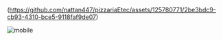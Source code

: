 (https://github.com/nattan447/pizzariaEtec/assets/125780771/2be3bdc9-cb93-4310-bce5-9118faf9de07)


![mobile](https://github.com/nattan447/pizzariaEtec/assets/125780771/91b1f969-28f9-414a-a964-ebc9fd87dd08)
